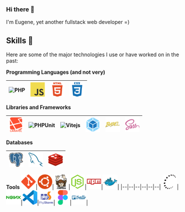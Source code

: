 ### Hi there :wave:

I'm Eugene, yet another fullstack web developer =)

## Skills :muscle:
Here are some of the major technologies I use or have worked on in the past:

**Programming Languages (and not very)**

<img title="PHP" alt="PHP" width="40" src="https://www.php.net/images/logos/php-logo.svg"/>|<img alt="JS" title="JavaScript" width="40px" src="https://raw.githubusercontent.com/devicons/devicon/master/icons/javascript/javascript-original.svg">|<img title="HTML5" alt="HTML" width="40" src="https://raw.githubusercontent.com/devicons/devicon/master/icons/html5/html5-plain-wordmark.svg"/>|<img title="CSS3" alt="CSS" width="40" src="https://raw.githubusercontent.com/devicons/devicon/master/icons/css3/css3-plain-wordmark.svg"/>
|--|--|--|--|

**Libraries and Frameworks**

<img title="Laravel" alt="Laravel" width="40" src="https://raw.githubusercontent.com/devicons/devicon/master/icons/laravel/laravel-plain-wordmark.svg"/>|<img title="PHPUnit" alt="PHPUnit" width="40" src="https://raw.githubusercontent.com/sebastianbergmann/phpunit-website/main/public/img/phpunit.svg"/>|<img title="Vitejs" alt="Vitejs" width="40" src="https://raw.githubusercontent.com/vitejs/vite/main/docs/public/logo.svg"/>|<img title="Webpack" alt="Webpack" width="40" src="https://raw.githubusercontent.com/devicons/devicon/master/icons/webpack/webpack-original.svg"/>|<img title="Babel" alt="Babel" width="40" src="https://raw.githubusercontent.com/devicons/devicon/master/icons/babel/babel-original.svg"/>|<img title="Sass" alt="Sass" width="40" src="https://raw.githubusercontent.com/devicons/devicon/master/icons/sass/sass-original.svg"/>
|--|--|--|--|--|--|



**Databases**

<img title="PostgreSQL"  alt="PostgreSQL" width="40" height="40" src="https://raw.githubusercontent.com/devicons/devicon/master/icons/postgresql/postgresql-original.svg"/>|<img title="MySQL"  alt="MySQL" width="40" height="40" src="https://raw.githubusercontent.com/devicons/devicon/master/icons/mysql/mysql-original.svg"/>|<img title="Redis" alt="Redis" width="40px" src="https://raw.githubusercontent.com/devicons/devicon/master/icons/redis/redis-original.svg">
|--|--|--|


**Tools**
<img title="Git" alt="Git" width="40px" src="https://raw.githubusercontent.com/devicons/devicon/master/icons/git/git-original.svg">|<img title="Ubuntu" alt="Ubuntu" width="40px" src="https://raw.githubusercontent.com/github/explore/master/topics/ubuntu/ubuntu.png">|<img title="Composer" alt="Composer" width="40px" src="https://raw.githubusercontent.com/devicons/devicon/master/icons/composer/composer-original.svg">|<img title="NodeJS" alt="NodeJS" width="40" height="40" src="https://raw.githubusercontent.com/devicons/devicon/master/icons/nodejs/nodejs-original.svg"/>|<img title="NPM" alt="NPM" width="40px" src="https://raw.githubusercontent.com/devicons/devicon/master/icons/npm/npm-original-wordmark.svg">|<img title="Docker" alt="Docker" width="40px" src="https://raw.githubusercontent.com/devicons/devicon/master/icons/docker/docker-original.svg">|
|--|--|--|--|--|--|
<img title="SSH" alt="SSH" width="40px" src="https://raw.githubusercontent.com/devicons/devicon/master/icons/ssh/ssh-original.svg">|<img title="NGINX" alt="NGINX" width="40" src="https://raw.githubusercontent.com/devicons/devicon/master/icons/nginx/nginx-original.svg"/>|<img title="VSCode" alt="Visual Studio Code" width="40px" src="https://raw.githubusercontent.com/devicons/devicon/master/icons/vscode/vscode-original.svg">|<img title="PHPStorm" alt="PHPStorm" width="40px" src="https://raw.githubusercontent.com/devicons/devicon/master/icons/phpstorm/phpstorm-original-wordmark.svg">|<img title="Figma" alt="Figma" width="40px" src="https://raw.githubusercontent.com/devicons/devicon/master/icons/figma/figma-original.svg">|<img title="Trello" alt="Trello" width="40px" src="https://github.com/devicons/devicon/raw/master/icons/trello/trello-plain-wordmark.svg">|

<!-- ADD ITEM: -->
<!-- <img title="" alt="" width="40px" src="">| -->

<!--
**e-astapkovich/e-astapkovich** is a ✨ _special_ ✨ repository because its `README.md` (this file) appears on your GitHub profile.

Here are some ideas to get you started:

- 🔭 I’m currently working on ...
- 🌱 I’m currently learning ...
- 👯 I’m looking to collaborate on ...
- 🤔 I’m looking for help with ...
- 💬 Ask me about ...
- 📫 How to reach me: ...
- 😄 Pronouns: ...
- ⚡ Fun fact: ...
-->
